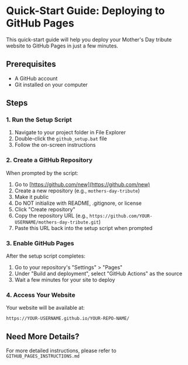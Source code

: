 # Quick-Start Guide: Deploying to GitHub Pages

This quick-start guide will help you deploy your Mother's Day tribute website to GitHub Pages in just a few minutes.

## Prerequisites
- A GitHub account
- Git installed on your computer

## Steps

### 1. Run the Setup Script

1. Navigate to your project folder in File Explorer
2. Double-click the `github_setup.bat` file
3. Follow the on-screen instructions

### 2. Create a GitHub Repository

When prompted by the script:
1. Go to [https://github.com/new](https://github.com/new)
2. Create a new repository (e.g., `mothers-day-tribute`)
3. Make it public
4. Do NOT initialize with README, .gitignore, or license
5. Click "Create repository"
6. Copy the repository URL (e.g., `https://github.com/YOUR-USERNAME/mothers-day-tribute.git`)
7. Paste this URL back into the setup script when prompted

### 3. Enable GitHub Pages

After the setup script completes:
1. Go to your repository's "Settings" > "Pages"
2. Under "Build and deployment", select "GitHub Actions" as the source
3. Wait a few minutes for your site to deploy

### 4. Access Your Website

Your website will be available at:
```
https://YOUR-USERNAME.github.io/YOUR-REPO-NAME/
```

## Need More Details?

For more detailed instructions, please refer to `GITHUB_PAGES_INSTRUCTIONS.md`
